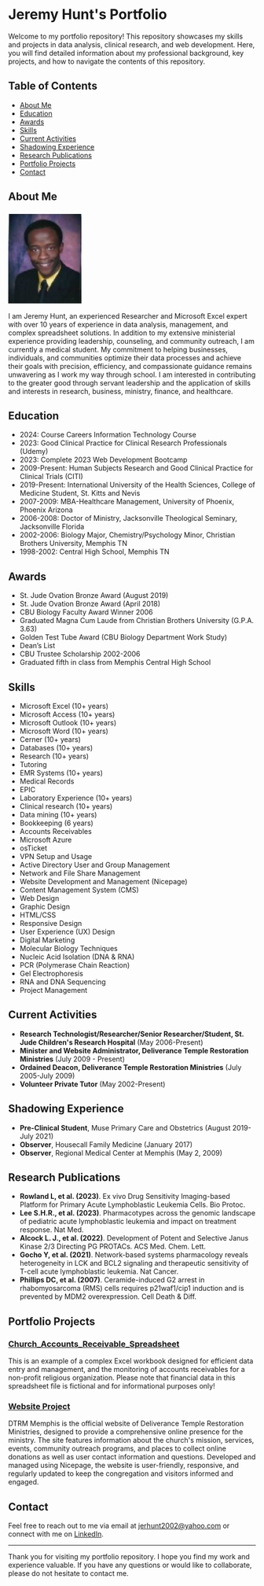 # Jeremy Hunt's Portfolio

Welcome to my portfolio repository! This repository showcases my skills and projects in data analysis, clinical research, and web development. Here, you will find detailed information about my professional background, key projects, and how to navigate the contents of this repository.

## Table of Contents

- [About Me](#about-me)
- [Education](#education)
- [Awards](#awards)
- [Skills](#skills)
- [Current Activities](#current-activities)
- [Shadowing Experience](#shadowing-experience)
- [Research Publications](#research-publications)
- [Portfolio Projects](#portfolio-projects)
- [Contact](#contact)

## About Me

![My_Picture](images/My_Picture.jpg)

I am Jeremy Hunt, an experienced Researcher and Microsoft Excel expert with over 10 years of experience in data analysis, management, and complex spreadsheet solutions. In addition to my extensive ministerial experience providing leadership, counseling, and community outreach, I am currently a medical student. My commitment to helping businesses, individuals, and communities optimize their data processes and achieve their goals with precision, efficiency, and compassionate guidance remains unwavering as I work my way through school. I am interested in contributing to the greater good through servant leadership and the application of skills and interests in research, business, ministry, finance, and healthcare.

## Education

- 2024: Course Careers Information Technology Course
- 2023: Good Clinical Practice for Clinical Research Professionals (Udemy)
- 2023: Complete 2023 Web Development Bootcamp
- 2009-Present: Human Subjects Research and Good Clinical Practice for Clinical Trials (CITI)
- 2019-Present: International University of the Health Sciences, College of Medicine Student, St. Kitts and Nevis
- 2007-2009: MBA-Healthcare Management, University of Phoenix, Phoenix Arizona
- 2006-2008: Doctor of Ministry, Jacksonville Theological Seminary, Jacksonville Florida
- 2002-2006: Biology Major, Chemistry/Psychology Minor, Christian Brothers University, Memphis TN
- 1998-2002: Central High School, Memphis TN

## Awards

- St. Jude Ovation Bronze Award (August 2019)
- St. Jude Ovation Bronze Award (April 2018)
- CBU Biology Faculty Award Winner 2006
- Graduated Magna Cum Laude from Christian Brothers University (G.P.A. 3.63)
- Golden Test Tube Award (CBU Biology Department Work Study)
- Dean’s List
- CBU Trustee Scholarship 2002-2006
- Graduated fifth in class from Memphis Central High School

## Skills

- Microsoft Excel (10+ years)
- Microsoft Access (10+ years)
- Microsoft Outlook (10+ years)
- Microsoft Word (10+ years)
- Cerner (10+ years)
- Databases (10+ years)
- Research (10+ years)
- Tutoring
- EMR Systems (10+ years)
- Medical Records
- EPIC
- Laboratory Experience (10+ years)
- Clinical research (10+ years)
- Data mining (10+ years)
- Bookkeeping (6 years)
- Accounts Receivables
- Microsoft Azure
- osTicket
- VPN Setup and Usage
- Active Directory User and Group Management
- Network and File Share Management
- Website Development and Management (Nicepage)
- Content Management System (CMS)
- Web Design
- Graphic Design
- HTML/CSS
- Responsive Design
- User Experience (UX) Design
- Digital Marketing
- Molecular Biology Techniques
- Nucleic Acid Isolation (DNA & RNA)
- PCR (Polymerase Chain Reaction)
- Gel Electrophoresis
- RNA and DNA Sequencing
- Project Management


## Current Activities

- **Research Technologist/Researcher/Senior Researcher/Student, St. Jude Children's Research Hospital** (May 2006-Present)
- **Minister and Website Administrator, Deliverance Temple Restoration Ministries** (July 2009 - Present)
- **Ordained Deacon, Deliverance Temple Restoration Ministries** (July 2005-July 2009)
- **Volunteer Private Tutor** (May 2002-Present)

## Shadowing Experience

- **Pre-Clinical Student**, Muse Primary Care and Obstetrics (August 2019-July 2021)
- **Observer**, Housecall Family Medicine (January 2017)
- **Observer**, Regional Medical Center at Memphis (May 2, 2009)

## Research Publications

- **Rowland L, et al. (2023)**. Ex vivo Drug Sensitivity Imaging-based Platform for Primary Acute Lymphoblastic Leukemia Cells. Bio Protoc.
- **Lee S.H.R., et al. (2023)**. Pharmacotypes across the genomic landscape of pediatric acute lymphoblastic leukemia and impact on treatment response. Nat Med.
- **Alcock L. J., et al. (2022)**. Development of Potent and Selective Janus Kinase 2/3 Directing PG PROTACs. ACS Med. Chem. Lett.
- **Gocho Y, et al. (2021)**. Network-based systems pharmacology reveals heterogeneity in LCK and BCL2 signaling and therapeutic sensitivity of T-cell acute lymphoblastic leukemia. Nat Cancer.
- **Phillips DC, et al. (2007)**. Ceramide-induced G2 arrest in rhabomyosarcoma (RMS) cells requires p21waf1/cip1 induction and is prevented by MDM2 overexpression. Cell Death & Diff.

## Portfolio Projects

### [Church_Accounts_Receivable_Spreadsheet](https://jeremyhunt.github.io/projects/Church_Accounts_Receivable_Spreadsheet.xlsb)

This is an example of a complex Excel workbook designed for efficient data entry and management, and the monitoring of accounts receivables for a non-profit religious organization. Please note that financial data in this spreadsheet file is fictional and for informational purposes only!

### [Website Project](https://www.DTRMMemphis.com)

DTRM Memphis is the official website of Deliverance Temple Restoration Ministries, designed to provide a comprehensive online presence for the ministry. The site features information about the church's mission, services, events, community outreach programs, and places to collect online donations as well as user contact information and questions. Developed and managed using Nicepage, the website is user-friendly, responsive, and regularly updated to keep the congregation and visitors informed and engaged.

## Contact

Feel free to reach out to me via email at [jerhunt2002@yahoo.com](mailto:jerhunt2002@yahoo.com) or connect with me on [LinkedIn](https://www.linkedin.com/in/jeremy-hunt-6732a7156).

---

Thank you for visiting my portfolio repository. I hope you find my work and experience valuable. If you have any questions or would like to collaborate, please do not hesitate to contact me.
